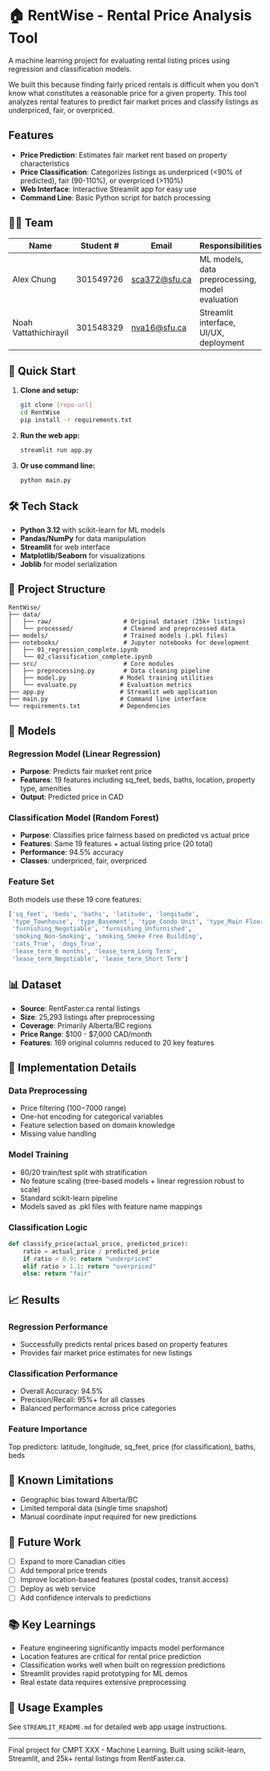 # 🏠 RentWise - Rental Price Analysis Tool

A machine learning project for evaluating rental listing prices using regression and classification models.

We built this because finding fairly priced rentals is difficult when you don't know what constitutes a reasonable price for a given property. This tool analyzes rental features to predict fair market prices and classify listings as underpriced, fair, or overpriced.

## Features

- **Price Prediction**: Estimates fair market rent based on property characteristics
- **Price Classification**: Categorizes listings as underpriced (<90% of predicted), fair (90-110%), or overpriced (>110%)
- **Web Interface**: Interactive Streamlit app for easy use
- **Command Line**: Basic Python script for batch processing

## 👨‍💻 Team

| Name | Student # | Email | Responsibilities |
|------|-----------|-------|-----------------|
| Alex Chung | 301549726 | sca372@sfu.ca | ML models, data preprocessing, model evaluation |
| Noah Vattathichirayil | 301548329 | nva16@sfu.ca | Streamlit interface, UI/UX, deployment |

## 🚀 Quick Start

1. **Clone and setup:**
   ```bash
   git clone [repo-url]
   cd RentWise
   pip install -r requirements.txt
   ```

2. **Run the web app:**
   ```bash
   streamlit run app.py
   ```

3. **Or use command line:**
   ```bash
   python main.py
   ```

## 🛠️ Tech Stack

- **Python 3.12** with scikit-learn for ML models
- **Pandas/NumPy** for data manipulation
- **Streamlit** for web interface
- **Matplotlib/Seaborn** for visualizations
- **Joblib** for model serialization

## 📁 Project Structure

```
RentWise/
├── data/
│   ├── raw/                    # Original dataset (25k+ listings)
│   └── processed/              # Cleaned and preprocessed data
├── models/                     # Trained models (.pkl files)
├── notebooks/                  # Jupyter notebooks for development
│   ├── 01_regression_complete.ipynb
│   └── 02_classification_complete.ipynb
├── src/                        # Core modules
│   ├── preprocessing.py        # Data cleaning pipeline
│   ├── model.py               # Model training utilities
│   └── evaluate.py            # Evaluation metrics
├── app.py                     # Streamlit web application
├── main.py                    # Command line interface
└── requirements.txt           # Dependencies
```

## 🤖 Models

### Regression Model (Linear Regression)
- **Purpose**: Predicts fair market rent price
- **Features**: 19 features including sq_feet, beds, baths, location, property type, amenities
- **Output**: Predicted price in CAD

### Classification Model (Random Forest)
- **Purpose**: Classifies price fairness based on predicted vs actual price
- **Features**: Same 19 features + actual listing price (20 total)
- **Performance**: 94.5% accuracy
- **Classes**: underpriced, fair, overpriced

### Feature Set
Both models use these 19 core features:
```python
['sq_feet', 'beds', 'baths', 'latitude', 'longitude',
 'type_Townhouse', 'type_Basement', 'type_Condo Unit', 'type_Main Floor',
 'furnishing_Negotiable', 'furnishing_Unfurnished',
 'smoking_Non-Smoking', 'smoking_Smoke Free Building',
 'cats_True', 'dogs_True',
 'lease_term_6 months', 'lease_term_Long Term', 
 'lease_term_Negotiable', 'lease_term_Short Term']
```

## 📊 Dataset

- **Source**: RentFaster.ca rental listings
- **Size**: 25,293 listings after preprocessing
- **Coverage**: Primarily Alberta/BC regions
- **Price Range**: $100 - $7,000 CAD/month
- **Features**: 169 original columns reduced to 20 key features

## 🔧 Implementation Details

### Data Preprocessing
- Price filtering ($100-$7000 range)
- One-hot encoding for categorical variables
- Feature selection based on domain knowledge
- Missing value handling

### Model Training
- 80/20 train/test split with stratification
- No feature scaling (tree-based models + linear regression robust to scale)
- Standard scikit-learn pipeline
- Models saved as .pkl files with feature name mappings

### Classification Logic
```python
def classify_price(actual_price, predicted_price):
    ratio = actual_price / predicted_price
    if ratio < 0.9: return "underpriced"
    elif ratio > 1.1: return "overpriced"
    else: return "fair"
```

## 📈 Results

### Regression Performance
- Successfully predicts rental prices based on property features
- Provides fair market price estimates for new listings

### Classification Performance
- Overall Accuracy: 94.5%
- Precision/Recall: 95%+ for all classes
- Balanced performance across price categories

### Feature Importance
Top predictors: latitude, longitude, sq_feet, price (for classification), baths, beds

## 🐛 Known Limitations

- Geographic bias toward Alberta/BC
- Limited temporal data (single time snapshot)
- Manual coordinate input required for new predictions

## 🔮 Future Work

- [ ] Expand to more Canadian cities
- [ ] Add temporal price trends
- [ ] Improve location-based features (postal codes, transit access)
- [ ] Deploy as web service
- [ ] Add confidence intervals to predictions

## 📚 Key Learnings

- Feature engineering significantly impacts model performance
- Location features are critical for rental price prediction
- Classification works well when built on regression predictions
- Streamlit provides rapid prototyping for ML demos
- Real estate data requires extensive preprocessing

## 🔗 Usage Examples

See `STREAMLIT_README.md` for detailed web app usage instructions.

---

Final project for CMPT XXX - Machine Learning. Built using scikit-learn, Streamlit, and 25k+ rental listings from RentFaster.ca.
